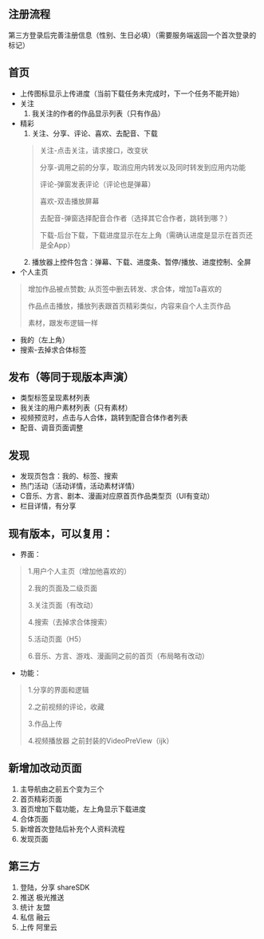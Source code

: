 ## 注册流程
第三方登录后完善注册信息（性别、生日必填）（需要服务端返回一个首次登录的标记）

## 首页
* 上传图标显示上传进度（当前下载任务未完成时，下一个任务不能开始）
* 关注
	1.  我关注的作者的作品显示列表（只有作品）
* 精彩
	1. 关注、分享、评论、喜欢、去配音、下载
	>关注-点击关注，请求接口，改变状
	>
	>分享-调用之前的分享，取消应用内转发以及同时转发到应用内功能
	>
	>评论-弹窗发表评论（评论也是弹幕）
	>
	>喜欢-双击播放屏幕
	>
	>去配音-弹窗选择配音合作者（选择其它合作者，跳转到哪？）
	>
	>下载-后台下载，下载进度显示在左上角（需确认进度是显示在首页还是全App）
	2.	播放器上控件包含：弹幕、下载、进度条、暂停/播放、进度控制、全屏
* 个人主页
>增加作品被点赞数; 从页签中删去转发、求合体，增加Ta喜欢的
>
>作品点击播放，播放列表跟首页精彩类似，内容来自个人主页作品
>
>素材，跟发布逻辑一样
* 我的（左上角）
* 搜索-去掉求合体标签

## 发布（等同于现版本声演）
* 类型标签呈现素材列表
* 我关注的用户素材列表（只有素材）
* 视频预览时，点击与人合体，跳转到配音合体作者列表
* 配音、调音页面调整

## 发现
* 发现页包含：我的、标签、搜索
* 热门活动（活动详情，活动素材详情）
* C音乐、方言、剧本、漫画对应原首页作品类型页（UI有变动）
* 栏目详情，有分享


## 现有版本，可以复用：
* 界面：
>1.用户个人主页（增加他喜欢的）
>
>2.我的页面及二级页面
>
>3.关注页面（有改动）
>
>4.搜索（去掉求合体搜索）
>
>5.活动页面（H5）
>
>6.音乐、方言、游戏、漫画同之前的首页（布局略有改动）

* 功能：
>1.分享的界面和逻辑
>
>2.之前视频的评论，收藏
>
>3.作品上传
>
>4.视频播放器  之前封装的VideoPreView（ijk）

## 新增加改动页面
1. 主导航由之前五个变为三个
2. 首页精彩页面
3. 首页增加下载功能，左上角显示下载进度
4. 合体页面
5. 新增首次登陆后补充个人资料流程
6. 发现页面


## 第三方
1. 登陆，分享  shareSDK
2. 推送  极光推送
3. 统计  友盟
4. 私信  融云
5. 上传  阿里云

